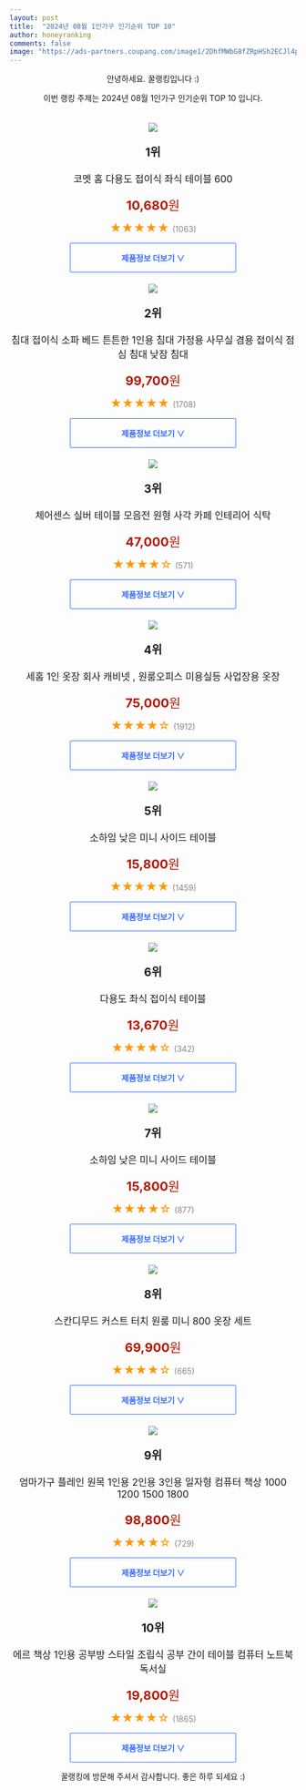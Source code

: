 ```yaml
---
layout: post
title:  "2024년 08월 1인가구 인기순위 TOP 10"
author: honeyranking
comments: false
image: "https://ads-partners.coupang.com/image1/2DhfMWbG8fZRpHSh2ECJl4psAMISveEw6fRU9JztAo4h1eMJAVnGojXHZp5xb5c1n1vCE861FluiDLwg5a7PC0j_glhGPM6gzaDp8gGmuALg5BA1MJgmX3-SyTvNW9PCNt9q3ZGeN5NIG3vzUB3k3-vBiJHxYiT7rqn1wqWxOCrC-_6VSOwCYPzbr3LEitaDlGc_NbW1Hms9txtEhgrbM28vawbvYqNhYEyVqTDOAqeKd6tAo2pU3zEqgISCb9EQFgLuJyU8iG8QPYcLmltw31L_KNGe7Iz2N1HN"
---
```

<p style="text-align: center;">안녕하세요. 꿀랭킹입니다 :)</p>
<p style="text-align: center;">이번 랭킹 주제는 2024년 08월 1인가구 인기순위 TOP 10 입니다.</p><center><img src="https://ads-partners.coupang.com/image1/2DhfMWbG8fZRpHSh2ECJl4psAMISveEw6fRU9JztAo4h1eMJAVnGojXHZp5xb5c1n1vCE861FluiDLwg5a7PC0j_glhGPM6gzaDp8gGmuALg5BA1MJgmX3-SyTvNW9PCNt9q3ZGeN5NIG3vzUB3k3-vBiJHxYiT7rqn1wqWxOCrC-_6VSOwCYPzbr3LEitaDlGc_NbW1Hms9txtEhgrbM28vawbvYqNhYEyVqTDOAqeKd6tAo2pU3zEqgISCb9EQFgLuJyU8iG8QPYcLmltw31L_KNGe7Iz2N1HN" style="margin-top:20px" /></center><p style="text-align: center; font-size: 20px"><b>1위</b></p><p style="text-align: center; font-size: 17px">코멧 홈 다용도 접이식 좌식 테이블 600</p><p style="text-align: center;"><span style="color: #b61800; font-size: 22px;"><b>10,680</b>원</span></p><p style="text-align: center;"><span style="color: #ff9600; font-size: 20px;">★★★★★ </span><span style="color: #878787;">(1063)</span></p><center><a href="https://link.coupang.com/re/AFFSDP?lptag=AF3899140&subid=honeyrank&pageKey=8065760959&itemId=22683324270&vendorItemId=89719258834&traceid=V0-153-45e48d1d7567f661&requestid=20240817210000972162885820&token=31850C%7CGM"><div style="font-size: 14px; display: inline-block; padding: 15px 90px; color: #346aff; border-radius: 2px; border: 1px solid #346aff; cursor: pointer;"><b>제품정보 더보기 &or;</b></div></a></center><center><img src="https://ads-partners.coupang.com/image1/UwUNbvWk0P9rzQFXUxCT92nvCenJeX9hwJCV2pMJOp7jukIOu-liHYzfe01FbE2OsdMYlbR--VMm0qwn0omQdPeynnTLjEtIUtIHp_GuV5Oe3gyL-zUIAGZtnyOi1wmmoumsiMdhnEK8oD4o1ZMe-JoGRvG51fN1rqbrHtA9F-JR7eZj-UQsTXXpNWpADSKcmtlcXCzU9WYgOfd0UKqb8iH5AtvubtWoDJOOIz5UeVJmtz_mqTanucpgGJnQRP8fQgqqEa4f9jh34AT-WC_Bn16fkSY_Gl9wSk9vp_m4mDxgSCFdgNMz6OA=" style="margin-top:20px" /></center><p style="text-align: center; font-size: 20px"><b>2위</b></p><p style="text-align: center; font-size: 17px">침대 접이식 소파 베드 튼튼한 1인용 침대 가정용 사무실 겸용 접이식 점심 침대 낮잠 침대</p><p style="text-align: center;"><span style="color: #b61800; font-size: 22px;"><b>99,700</b>원</span></p><p style="text-align: center;"><span style="color: #ff9600; font-size: 20px;">★★★★★ </span><span style="color: #878787;">(1708)</span></p><center><a href="https://link.coupang.com/re/AFFSDP?lptag=AF3899140&subid=honeyrank&pageKey=8132535740&itemId=23097196968&vendorItemId=90575275729&traceid=V0-153-6133ab335216cc25&requestid=20240817210000972162885820&token=31850C%7CGM"><div style="font-size: 14px; display: inline-block; padding: 15px 90px; color: #346aff; border-radius: 2px; border: 1px solid #346aff; cursor: pointer;"><b>제품정보 더보기 &or;</b></div></a></center><center><img src="https://ads-partners.coupang.com/image1/C4eb7ThtYNzeUOe1C4s64nNj3ZCvwz7G7QhAXbFUmeGQbx5dOk7EH4MiEJrKbLRcIvycq0-vpGnrGHiUQgPmfY5EmRJv7yfYABrdVeDxKOEMrpPTlogW2R3Jt56_-2P9rx0natX5a1RKrCyD-BLDyEbfEhOYHoBcsG7ONewICL3upsl_fKgMI9KfiN1jSohQ78CTYllYUVj8Tv1dPBRHdKurwsbMWA1uiu9kMJzEe2y31tQbltj5IbXe6_NuQF2bTVpPZnL_Az5CEIyiM3U0uhUewlaZ9R1T2uqV7M9u2lp294LcRTLwGIIq" style="margin-top:20px" /></center><p style="text-align: center; font-size: 20px"><b>3위</b></p><p style="text-align: center; font-size: 17px">체어센스 실버 테이블 모음전 원형 사각 카페 인테리어 식탁</p><p style="text-align: center;"><span style="color: #b61800; font-size: 22px;"><b>47,000</b>원</span></p><p style="text-align: center;"><span style="color: #ff9600; font-size: 20px;">★★★★☆ </span><span style="color: #878787;">(571)</span></p><center><a href="https://link.coupang.com/re/AFFSDP?lptag=AF3899140&subid=honeyrank&pageKey=7749149114&itemId=20868378872&vendorItemId=87935546645&traceid=V0-153-c2402150222820a9&requestid=20240817210000972162885820&token=31850C%7CGM"><div style="font-size: 14px; display: inline-block; padding: 15px 90px; color: #346aff; border-radius: 2px; border: 1px solid #346aff; cursor: pointer;"><b>제품정보 더보기 &or;</b></div></a></center><center><img src="https://ads-partners.coupang.com/image1/uHiNhih-T24-yyh5uKBF4Ix8p2fk0WpxLhEsoN5EjzmTQKPx-ACoUkh_eeuWK1DCSS4Tp2eInBhCvkq7s9GQcmacccZUj2ujx_wYt2tJimsdmLDPLA9jHneIpGnhjmMTh1O6JKjjJRAOYlyKlD7ac1dD9sanWlzVYp0LYKhz4QSC1C_6lCPmV4qP6pJ0vHe0D9aVS8Q-YWejXu9Z81rvubSSxXAWk1zHFFpHrNCQ_Nh2bfdJoCRiwC7Rll4mf-8B2XzrM8QYss3i5zW8GdIYGqEOE2nrAN0MPxrgjjgboUaKuAhlwrp8T6sk" style="margin-top:20px" /></center><p style="text-align: center; font-size: 20px"><b>4위</b></p><p style="text-align: center; font-size: 17px">세홈 1인 옷장 회사 캐비넷 ,  원룸오피스 미용실등 사업장용 옷장</p><p style="text-align: center;"><span style="color: #b61800; font-size: 22px;"><b>75,000</b>원</span></p><p style="text-align: center;"><span style="color: #ff9600; font-size: 20px;">★★★★☆ </span><span style="color: #878787;">(1912)</span></p><center><a href="https://link.coupang.com/re/AFFSDP?lptag=AF3899140&subid=honeyrank&pageKey=1492684581&itemId=2562423761&vendorItemId=72465462153&traceid=V0-153-f4c623b58bce6f4c&requestid=20240817210000972162885820&token=31850C%7CGM"><div style="font-size: 14px; display: inline-block; padding: 15px 90px; color: #346aff; border-radius: 2px; border: 1px solid #346aff; cursor: pointer;"><b>제품정보 더보기 &or;</b></div></a></center><center><img src="https://ads-partners.coupang.com/image1/d0cpkNazARFwAFWed73Nw5ThTgZRZXEM6JW6yr03lQYBKvkpk9c0O_vu1ZEHoIZD2kQtNZQmc0I_FIt2nvaqpLHJnLg-Ml_yEgYpvUAqKpBzmEHkoC-BNV2asVcxs2ZcTtXjj2uk5GXnygV56kC1kzplpLdFMsvyjNpBtWa3WnGymZnjcamQ5ooXnPzJrrC3ydR4vCdE458Xi23HpaNQPjvRyQrHup9jCIhpBX04byrb0o0MR32d6e1dCwGJcvym8hF5TQ2HXV6xZ2a44HwbhqvEO_XGT-PQzhDNl9-EGZAYdhqWKm-W9EUu" style="margin-top:20px" /></center><p style="text-align: center; font-size: 20px"><b>5위</b></p><p style="text-align: center; font-size: 17px">소하임 낮은 미니 사이드 테이블</p><p style="text-align: center;"><span style="color: #b61800; font-size: 22px;"><b>15,800</b>원</span></p><p style="text-align: center;"><span style="color: #ff9600; font-size: 20px;">★★★★★ </span><span style="color: #878787;">(1459)</span></p><center><a href="https://link.coupang.com/re/AFFSDP?lptag=AF3899140&subid=honeyrank&pageKey=7098773973&itemId=17714176264&vendorItemId=85168740777&traceid=V0-153-74eabd506657f6c2&requestid=20240817210000972162885820&token=31850C%7CGM"><div style="font-size: 14px; display: inline-block; padding: 15px 90px; color: #346aff; border-radius: 2px; border: 1px solid #346aff; cursor: pointer;"><b>제품정보 더보기 &or;</b></div></a></center><center><img src="https://ads-partners.coupang.com/image1/iW-FqQc0XNqBnHt9iXcfZaB26JluR70Zos9ABVe1UeiqG8Jxl2IbyPu6sTexRSdXOjT5Kgf4X8VzQDrZ2EbdpG-2jttZtUVZJiIYUK4wbOPxy88-JJv7FaKXUyrfLvxTBYpVTpqyLlpuOexMQSdyHil0BVVx11jUdwjFkI-Qb9f_Fp72VFc1NKG-mr7q7v6Dzo8TeweAv_iRc3s4rm3_JWAF35JzPvDoSaic_nC4dC5zpx5jR45FGvX8n-lb5DN7BuKwEYZ4LVqEb5BXotASv93_DGVu1CDPqqOZ" style="margin-top:20px" /></center><p style="text-align: center; font-size: 20px"><b>6위</b></p><p style="text-align: center; font-size: 17px">다용도 좌식 접이식 테이블</p><p style="text-align: center;"><span style="color: #b61800; font-size: 22px;"><b>13,670</b>원</span></p><p style="text-align: center;"><span style="color: #ff9600; font-size: 20px;">★★★★☆ </span><span style="color: #878787;">(342)</span></p><center><a href="https://link.coupang.com/re/AFFSDP?lptag=AF3899140&subid=honeyrank&pageKey=2112427324&itemId=3588361607&vendorItemId=71574146811&traceid=V0-153-16d29a4ecda37c73&requestid=20240817210000972162885820&token=31850C%7CGM"><div style="font-size: 14px; display: inline-block; padding: 15px 90px; color: #346aff; border-radius: 2px; border: 1px solid #346aff; cursor: pointer;"><b>제품정보 더보기 &or;</b></div></a></center><center><img src="https://ads-partners.coupang.com/image1/Ts5SpqisVvRjXJNdTt15fS997b1xccd4nmMhrjnWYy-h6J7Ah5J3m7nTrxNABMD1S9Uc8UDjcK28twZcrbpISbyUW8WFNzKG9Ti6zwVIWrfSIJovJlxoPX51dV15FdgB7yBFVwi2CZQGitJZ0sabFxh6xN4ePeGoNLgFcb6aFbvOKVwsltLhbKW5Lo9faU9OF0gK8WvEy7AJhi4cY3tgALcAJEuGdMUN5S313tD_XrAA1NvjzfVh6kFaP2YYuOTKYSCKKAHt2WvoSpr8H8KOwWfydIhCZSaflHqOTBxD9DE9bHuVDU9ZCn7H" style="margin-top:20px" /></center><p style="text-align: center; font-size: 20px"><b>7위</b></p><p style="text-align: center; font-size: 17px">소하임 낮은 미니 사이드 테이블</p><p style="text-align: center;"><span style="color: #b61800; font-size: 22px;"><b>15,800</b>원</span></p><p style="text-align: center;"><span style="color: #ff9600; font-size: 20px;">★★★★☆ </span><span style="color: #878787;">(877)</span></p><center><a href="https://link.coupang.com/re/AFFSDP?lptag=AF3899140&subid=honeyrank&pageKey=7098773973&itemId=17714176262&vendorItemId=85168740768&traceid=V0-153-74eabd506657f6c2&requestid=20240817210000972162885820&token=31850C%7CGM"><div style="font-size: 14px; display: inline-block; padding: 15px 90px; color: #346aff; border-radius: 2px; border: 1px solid #346aff; cursor: pointer;"><b>제품정보 더보기 &or;</b></div></a></center><center><img src="https://ads-partners.coupang.com/image1/d6l_xF6ht3v2GXnzd1PtPU7bZwiwslzOad9-KVz9R67VvscQi-l-MPXz57IRiiqLAF7qxknhbWW_qWJj6nsKcZS6HIqdJl60VgSVjccAHB2jKtEwa1_dFqfNNqQgOMeTd8fCkmDiZGkWHKU93LojoiJQFRNcVhedRgeU326uqbuZfKxF5NSgQqBVEft59ztUThgE1FE4crnee6L1whHw6OhLa7PMEKrLYJ8QGdKwz9pBYiZpyOZw9xePTWVw3P4Iqh2VpGbXanztqXf2UrP_Ll1u4S_0tBZg8Yz4_i5e8LC7WOCtdMnsp1Q=" style="margin-top:20px" /></center><p style="text-align: center; font-size: 20px"><b>8위</b></p><p style="text-align: center; font-size: 17px">스칸디무드 커스트 터치 원룸 미니 800 옷장 세트</p><p style="text-align: center;"><span style="color: #b61800; font-size: 22px;"><b>69,900</b>원</span></p><p style="text-align: center;"><span style="color: #ff9600; font-size: 20px;">★★★★☆ </span><span style="color: #878787;">(665)</span></p><center><a href="https://link.coupang.com/re/AFFSDP?lptag=AF3899140&subid=honeyrank&pageKey=6137177579&itemId=11744554497&vendorItemId=79018454960&traceid=V0-153-739c6d3626c10d15&requestid=20240817210000972162885820&token=31850C%7CGM"><div style="font-size: 14px; display: inline-block; padding: 15px 90px; color: #346aff; border-radius: 2px; border: 1px solid #346aff; cursor: pointer;"><b>제품정보 더보기 &or;</b></div></a></center><center><img src="https://ads-partners.coupang.com/image1/FwCy8iGh1EpAi0HkF1eFkzLruWFBIpTRHUtMlyFmjMOKyAm8TuaqX7wBeu6aGsA6yra1Bt9IfDNLupehtisCi4QyJqndPHySRSb8QFEckls8vlefzjJDR-HisuNAyiwME9WnNLnQKCGANdEnMEy9QU64a4RZDfQ9aCNEtKL9ZXa9wk1YWTP7Asj7ozL5KoD46Eh4ElXAfw6ATe7X_AgHfNq1q3QB4p6JVBERMg56R_zTYL6U7Hg4Wc31NzfE0OZz4dmY-MHo35TXg0R95iEdjWkDyXs_HvbQgiEOxrMjSJN5uFj7u9GXh_PT" style="margin-top:20px" /></center><p style="text-align: center; font-size: 20px"><b>9위</b></p><p style="text-align: center; font-size: 17px">엄마가구 플레인 원목 1인용 2인용 3인용 일자형 컴퓨터 책상 1000 1200 1500 1800</p><p style="text-align: center;"><span style="color: #b61800; font-size: 22px;"><b>98,800</b>원</span></p><p style="text-align: center;"><span style="color: #ff9600; font-size: 20px;">★★★★☆ </span><span style="color: #878787;">(729)</span></p><center><a href="https://link.coupang.com/re/AFFSDP?lptag=AF3899140&subid=honeyrank&pageKey=7650118671&itemId=20352786703&vendorItemId=82376414484&traceid=V0-153-6409de8f472f46ab&requestid=20240817210000972162885820&token=31850C%7CGM"><div style="font-size: 14px; display: inline-block; padding: 15px 90px; color: #346aff; border-radius: 2px; border: 1px solid #346aff; cursor: pointer;"><b>제품정보 더보기 &or;</b></div></a></center><center><img src="https://ads-partners.coupang.com/image1/JjOQ_Ewafr5Na4h9JotACx0bKbDP_zKprlRlCqglJEBbZ1IA4A5Tl0OSa4KI0U1evKy6Fr1o3AXirIhrfurGedFPPp6ltwa599W-ka39pInLYWqpTdQ1aHhAv06K_WCo-3O-ykq-mwT1gk-ipPbXskMD-VH3GJJK895xYnuGO249IkEXGenij31O7pFr_AaN9HbAG8iK5Dbdhd8Dwa80lNg4R8Z7B-Y8VOj1W57Nh2xxNukmJ5O48t8lnd8OIQks79zscwtPhPsDsEHLNayzPINCVCab-d4du5X2V5L-HWmObUOv42XVypo=" style="margin-top:20px" /></center><p style="text-align: center; font-size: 20px"><b>10위</b></p><p style="text-align: center; font-size: 17px">에르 책상 1인용 공부방 스타일 조립식 공부 간이 테이블 컴퓨터 노트북 독서실</p><p style="text-align: center;"><span style="color: #b61800; font-size: 22px;"><b>19,800</b>원</span></p><p style="text-align: center;"><span style="color: #ff9600; font-size: 20px;">★★★★☆ </span><span style="color: #878787;">(1865)</span></p><center><a href="https://link.coupang.com/re/AFFSDP?lptag=AF3899140&subid=honeyrank&pageKey=7908160619&itemId=21693002298&vendorItemId=76883933537&traceid=V0-153-f90524cd6c4e0552&requestid=20240817210000972162885820&token=31850C%7CGM"><div style="font-size: 14px; display: inline-block; padding: 15px 90px; color: #346aff; border-radius: 2px; border: 1px solid #346aff; cursor: pointer;"><b>제품정보 더보기 &or;</b></div></a></center><p style="text-align: center;">꿀랭킹에 방문해 주셔서 감사합니다. 좋은 하루 되세요 :)</p>